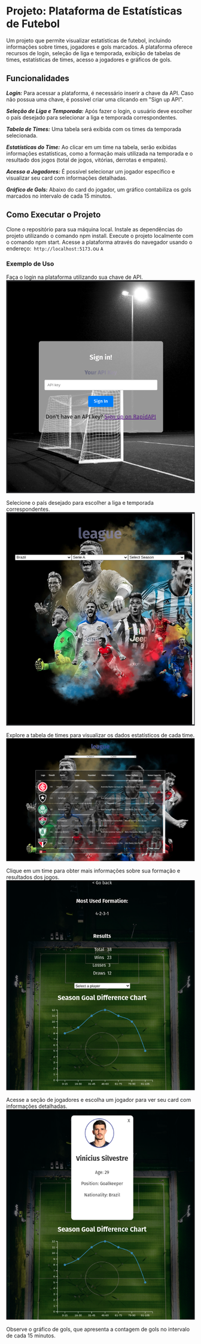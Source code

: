 
# Projeto: Plataforma de Estatísticas de Futebol
Um projeto que permite visualizar estatísticas de futebol, incluindo informações sobre times, jogadores e gols marcados. A plataforma oferece recursos de login, seleção de liga e temporada, exibição de tabelas de times, estatísticas de times, acesso a jogadores e gráficos de gols.

## Funcionalidades
***Login:*** Para acessar a plataforma, é necessário inserir a chave da API. Caso não possua uma chave, é possível criar uma clicando em "Sign up API".

***Seleção de Liga e Temporada:*** Após fazer o login, o usuário deve escolher o país desejado para selecionar a liga e temporada correspondentes.

***Tabela de Times:*** Uma tabela será exibida com os times da temporada selecionada.

***Estatísticas do Time:*** Ao clicar em um time na tabela, serão exibidas informações estatísticas, como a formação mais utilizada na temporada e o resultado dos jogos (total de jogos, vitórias, derrotas e empates).

***Acesso a Jogadores:*** É possível selecionar um jogador específico e visualizar seu card com informações detalhadas.

***Gráfico de Gols:*** Abaixo do card do jogador, um gráfico contabiliza os gols marcados no intervalo de cada 15 minutos.

## Como Executar o Projeto
Clone o repositório para sua máquina local.
Instale as dependências do projeto utilizando o comando npm install.
Execute o projeto localmente com o comando npm start.
Acesse a plataforma através do navegador usando o endereço:``` http://localhost:5173.```ou ```A```

### Exemplo de Uso

Faça o login na plataforma utilizando sua chave de API.
![](./public/login.png)

Selecione o país desejado para escolher a liga e 
temporada correspondentes.
![](./public/ligasetemporadas.png)

Explore a tabela de times para visualizar os dados estatísticos de cada time.
![](./public/table.png)

Clique em um time para obter mais informações sobre sua formação e resultados dos jogos.
![](./public/dialog.png)

Acesse a seção de jogadores e escolha um jogador para ver seu card com informações detalhadas.
![](./public/player-chart4.png)

Observe o gráfico de gols, que apresenta a contagem de gols no intervalo de cada 15 minutos.



